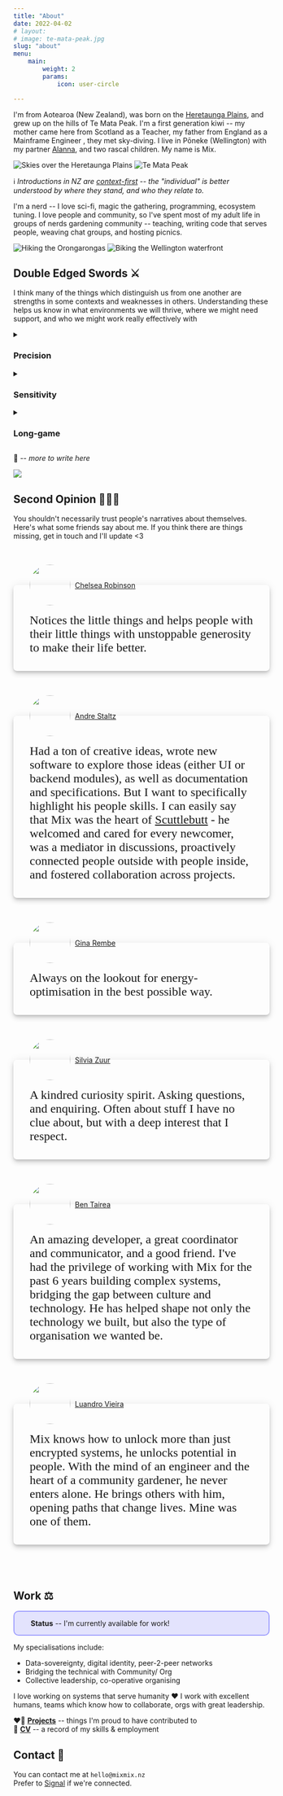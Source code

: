 ```yaml
---
title: "About"
date: 2022-04-02
# layout: 
# image: te-mata-peak.jpg
slug: "about"
menu:
    main:
        weight: 2
        params:
            icon: user-circle

---
```



I'm from Aotearoa (New Zealand), was born on the [Heretaunga
Plains](https://en.wikipedia.org/wiki/Heretaunga_Plains), and grew up on the
hills of Te Mata Peak. I'm a first generation kiwi -- my mother came here from
Scotland as a Teacher, my father from England as a Mainframe Engineer , they met
sky-diving. I live in Pōneke (Wellington) with my partner
[Alanna](https://alanna.space), and two rascal children. My name is Mix.


![Skies over the Heretaunga Plains](sunset.jpg)
![Te Mata Peak](te-mata-peak.jpg)

:information_source: _Introductions in NZ are
[context-first](https://en.wikipedia.org/wiki/Pepeha) -- the "individual"
is better understood by where they stand, and who they relate to._

I'm a nerd -- I love sci-fi, magic the gathering, programming, ecosystem
tuning. I love people and community, so I've spent most of my adult life in
groups of nerds gardening community -- teaching, writing code that serves
people, weaving chat groups, and hosting picnics.


![Hiking the Orongarongas](tramping.jpeg)
![Biking the Wellington waterfront](biking.jpeg)


## Double Edged Swords :crossed_swords:

I think many of the things which distinguish us from one another are strengths
in some contexts and weaknesses in others. Understanding these helps us know
in what environments we will thrive, where we might need support, and who we
might work really effectively with

<details>
  <summary>
    <h3>Precision</h3>
  </summary>

I tend to load a lot of detail in when trying to understand something. If I'm
making some discernment/ judgement, I want to understand the veracity, the
context, the relationships. Glossing over detail feels wrong to me. I'd
rather defer -- keeping possibility space open -- than jumping to wrong
conclusion.

**Positives** :+1:
  - very thorough reader
  - spots edge cases in systems _(quirks which lead to unintended consequences)_
  - asks incisive questions
  - understands deeply
  - forebearant _(not quick to judge)_

**Negatives** :-1:
  - slow reader
  - analysis paralysis (load more context than is needed)
  - mistaken for critic/ pedant _(deep understanding == care though!)_
  - stickler for words
  - slow to label bad actors
</details>


<details>
  <summary>
    <h3>Sensitivity</h3> <!-- Wide-sense? -->
  </summary>

Sensory input (particularly aural, visual) that is out of place or unusual
stand out a lot to me. I don't think I have super-powered sense organs, rather 
my sense processing is tuned a little different than others.

**Positives** :+1:
  - spots errors
  - matter-out-of-place memory → quick at finding
  - finds broken things _(electronics, pipes, machinery)_
  - hears upset children/ stuck animals
  - can rock-hop at speed

**Negatives** :-1:
  - odd sounds pull my attention like a fox _(out of conversation)_
  - struggle to parse voices in crowded / reverberant environments
  - annoyed by dying fluorescent tubes
  - disturbed by tree pruning / removal

</details>

<details>
  <summary>
    <h3>Long-game</h3>
  </summary>

When I find something I love in the world, or something that has potential for
greatness, I often ask myself "how could more people benefit from this?" or
"what would further enhance this?". I'm thinking in the long term, about scaling
the pattern I see, and ensuring it's longevity.

**Positives** :+1:
  - sees potentials
  - amazing first-follower / cheerleader / support character
  - very active bridger and weaver of people
  - unperturbed by any short-term awkwardness _(e.g. love giving constructive feedback)_

**Negatives** :-1:
  - jumps too far ahead
  - chronic feedback _(it can be very hard for me to not share important data)_

</details>

:construction: -- _more to write here_

![](mix-wings.jpeg)

## Second Opinion :people_holding_hands:

You shouldn't necessarily trust people's narratives about themselves. Here's
what some friends say about me. If you think there are things missing, get in
touch and I'll update <3

<div class="endorsement">
  <a class="header" href="https://chelsearobinson.me/" >
    <img class="avatar" src="avatar/chelsea.png" />
    <div class="name">
      Chelsea Robinson
    </div>
  </a>
  <div class="quote">
    Notices the little things and helps people with their little things with
        unstoppable generosity to make their life better.
  </div>
</div>

<div class="endorsement">
  <a class="header" href="https://staltz.com/" >
    <img class="avatar" src="avatar/staltz.jpg" />
    <div class="name">
      Andre Staltz
    </div>
  </a>
  <div class="quote">
    Had a ton of creative ideas, wrote new software to explore those ideas
        (either UI or backend modules), as well as documentation and
        specifications.
    But I want to specifically highlight his people skills. I can easily say
        that Mix was the heart of <a href="/p/scuttlebutt">Scuttlebutt</a>
    <!--
        Dominic Tarr definitely
        created it, but Mix played a unique role that hardly anyone else did:
    -->
    - he welcomed and cared for every newcomer, was a mediator in
        discussions, proactively connected people outside with people inside,
        and fostered collaboration across projects.
  </div>
</div>

<div class="endorsement">
  <a class="header" href="https://www.linkedin.com/in/gina-rembe-3a607014/" >
    <img class="avatar" src="avatar/gina.jpeg" />
    <div class="name">
      Gina Rembe
    </div>
  </a>
  <div class="quote">
    Always on the lookout for energy-optimisation in the best possible way.
  </div>
</div>

<div class="endorsement">
  <a class="header" href="https://www.linkedin.com/in/silviazuur/" >
    <img class="avatar" src="avatar/silvia.jpeg" />
    <div class="name">
      Silvia Zuur
    </div>
  </a>
  <div class="quote">
    A kindred curiosity spirit. Asking questions, and enquiring. Often
    about stuff I have no clue about, but with a deep interest that I respect.
  </div>
</div>

<div class="endorsement">
  <a class="header" href="https://www.linkedin.com/in/ben-tairea/" >
    <img class="avatar" src="avatar/ben.png" />
    <div class="name">
      Ben Tairea
    </div>
  </a>
  <div class="quote">
    An amazing developer, a great coordinator and communicator, and a good
        friend.
    I've had the privilege of working with Mix for the past 6 years building
        complex systems, bridging the gap between culture and technology.
    <!--
    I have learnt from him, working at his side.
    He was employed as our head of technology, but he also contributed to (and
        at times led) finances, fundraising efforts and project management.
    -->
    He has helped shape not only the technology we built, but also the type of
        organisation we wanted be.
  </div>
</div>

<div class="endorsement">
  <a class="header" href="https://awana.digital/team/luandro-vieira" >
    <img class="avatar" src="avatar/luandro.jpg" />
    <div class="name">
      Luandro Vieira
    </div>
  </a>
  <div class="quote">
    Mix knows how to unlock more than just encrypted systems, he unlocks
        potential in people. With the mind of an engineer and the heart of a
        community gardener, he never enters alone. He brings others with him,
        opening paths that change lives. Mine was one of them.
  </div>
</div>
<!--
<div class="endorsement">
  <a class="header" href="" >
    <img class="avatar" src="avatar/" />
    <div class="name">
      
    </div>
  </a>
  <div class="quote">
  </div>
</div>
-->

## Work :balance_scale:

<div class='work-status'>

**Status** -- I'm currently available for work!

</div>

My specialisations include:
- Data-sovereignty, digital identity, peer-2-peer networks
- Bridging the technical with Community/ Org
- Collective leadership, co-operative organising

I love working on systems that serve humanity :heart: I work with excellent
humans, teams which know how to collaborate, orgs with great leadership.

:heart_on_fire: [**Projects**](/categories/projects) -- things I'm proud to have contributed to
<br />
:briefcase: [**CV**](/cv) -- a record of my skills & employment


## Contact :pencil:

You can contact me at `hello@mixmix.nz`
<br />
Prefer to [Signal](https://signal.org/) if we're connected.

<div style="height: 10vh" />


<style>
.endorsement {
  --avatar-size: 5rem;
  --pad: 2rem;

  /* border: 1px solid grey; */
  padding: var(--pad);
  border-radius: 7px;
  box-shadow:
    0px 3px 5px -1px rgba(0, 0, 0, 0.15),
    0px 6px 10px 0px rgba(0, 0, 0, 0.12),
    0px 1px 18px 0px rgba(0, 0, 0, 0.08);
  margin-top: calc(var(--avatar-size) / 2 + 3rem);
  margin-bottom: calc(var(--avatar-size) / 2 + 3rem);

  .header {
    margin-top: calc(-1 * var(--pad) - var(--avatar-size) / 2);
    display: grid;
    grid-template-columns: auto auto;
    justify-content: start;
    align-content: center;
    align-items: center;
    grid-gap: 5px;

    .avatar {
      height: var(--avatar-size) !important;
      width: var(--avatar-size);
      border-radius: 50%;
    }
    .name {
      /* background: white; */
      filter:
        drop-shadow(0px 0px 5px var(--card-background)) 
        drop-shadow(0px 0px 5px var(--card-background)) 
        drop-shadow(0px 0px 5px var(--card-background)) 
      ;
      /* box-shadow: 0 0 10px #fff; */
      padding: 0 4px;
    }
  }

  .quote {
    margin-top: 1rem;
    /* font-style: italic; */
    font-family: serif;
    font-size: 1.5rem;
  }
}

.work-status {
  background: rgba(0,0,255, 0.1);
  padding: 0 2rem;
  border: 2px solid rgba(0,0,255, 0.3);
  border-radius: 10px;
}
</style>
